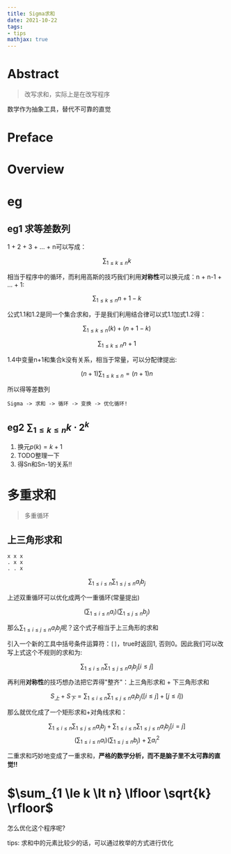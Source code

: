 ```yaml
---
title: Sigma求和
date: 2021-10-22
tags: 
- tips
mathjax: true
---
```


# Abstract

> 改写求和，实际上是在改写程序

数学作为抽象工具，替代不可靠的直觉

# Preface


# Overview

# eg

## eg1 求等差数列

1 + 2 + 3 + ... + n可以写成：

$$\sum_{1 \le k \le n} k \tag{1.1}$$

相当于程序中的循环，而利用高斯的技巧我们利用**对称性**可以换元成：n + n-1 + ... + 1:

$$\sum_{1 \le k \le n} n+1-k \tag{1.2}$$

公式1.1和1.2是同一个集合求和，于是我们利用结合律可以式1.1加式1.2得：

$$\sum_{1 \le k \le n} (k) + (n+1-k) \tag{1.3}$$

$$\sum_{1 \le k \le n} n+1 \tag{1.4}$$

1.4中变量n+1和集合k没有关系，相当于常量，可以分配律提出:

$$(n+1)\sum_{1 \le k \le n} = (n+1) n \tag{1.5}$$

所以得等差数列

```
Sigma -> 求和 -> 循环 -> 变换 -> 优化循环!
```

## eg2 $\sum_{1 \le k \le n} k \cdot 2^k$

1. 换元$p(k) = k+1$
2. TODO整理一下
3. 得Sn和Sn-1的关系!!


# 多重求和

> 多重循环

## 上三角形求和

```
x x x
. x x
. . x
```

$$\sum_{1 \le i \le n} \sum_{1 \le j \le n} a_i b_j \tag{2.1}$$

上述双重循环可以优化成两个一重循环(常量提出)

$$(\sum_{1 \le i \le n} a_i) (\sum_{1 \le j \le n} b_j) \tag{2.2}$$

那么$\sum_{1 \le i \le j \le n} a_i b_j$呢？这个式子相当于上三角形的求和

引入一个新的工具中括号条件运算符：`[]`，true时返回1, 否则0。因此我们可以改写上式这个不规则的求和为:

$$\sum_{1 \le i \le n} \sum_{1 \le j \le n} a_i b_j[i \le j] \tag{2.3}$$

再利用**对称性**的技巧想办法把它弄得"整齐"：上三角形求和 + 下三角形求和

$$S_上 + S_下 = \sum_{1 \le i \le n} \sum_{1 \le j \le n} a_i b_j([i \le j] + [j \le i])$$

那么就优化成了一个矩形求和+对角线求和：

$$\sum_{1 \le i \le n} \sum_{1 \le j \le n} a_i b_j + \sum_{1 \le i \le n} \sum_{1 \le j \le n} a_i b_j[i = j]$$
$$(\sum_{1 \le i \le n} a_i) (\sum_{1 \le j \le n} b_j) + \sum a_i^2\tag{2.2}$$

二重求和巧妙地变成了一重求和，**严格的数学分析，而不是脑子里不太可靠的直觉!!**


**$\sum_{1 \le k \lt n} \lfloor \sqrt{k} \rfloor$**
========

怎么优化这个程序呢?

tips: 求和中的元素比较少的话，可以通过枚举的方式进行优化

